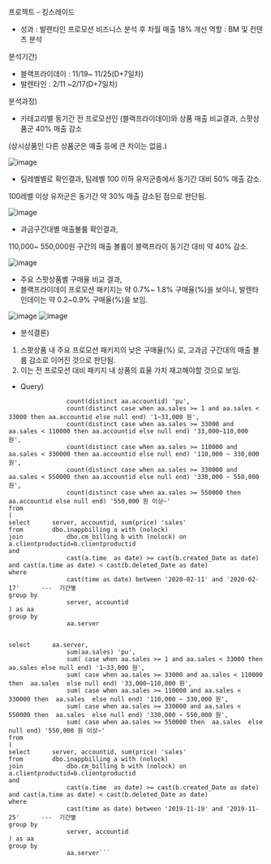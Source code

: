 프로젝트 - 킹스레이드
-	성과 : 발렌타인 프로모션 비즈니스 분석 후 차월 매출 18% 개선
역할 : BM 및 컨텐츠 분석

분석기간)
- 블랙프라이데이 : 11/19~ 11/25(D+7일차)
- 발렌타인 : 2/11 ~2/17(D+7일차)

분석과정)

-	카테고리별 동기간 전 프로모션인 (블랙프라이데이)와 상품 매출 비교결과, 스팟상품군 40% 매출 감소

(상시상품인 다른 상품군은 매출 등에 큰 차이는 없음.)

![image](https://user-images.githubusercontent.com/97493166/148948253-1d9c7b5f-355d-4a2c-b155-5429ada41a0b.png)


-	팀레벨별로 확인결과, 팀레벨 100 이하 유저군층에서 동기간 대비 50% 매출 감소. 

100레벨 이상 유저군은 동기간 약 30% 매출 감소된 점으로 판단됨.

![image](https://user-images.githubusercontent.com/97493166/148948269-a9e5e12b-863c-4e65-a2a4-097dbaf34906.png)


-	과금구간대별 매출볼륨 확인결과, 

110,000~ 550,000원 구간의 매출 볼륨이 블랙프라이 동기간 대비 약 40% 감소.
 
![image](https://user-images.githubusercontent.com/97493166/148948295-fb6a3ef3-3a9c-4e96-a6a0-8eae901cc277.png)


-	주요 스팟상품별 구매율 비교 결과, 
-	블랙프라이데이 프로모션 패키지는 약 0.7%~ 1.8% 구매율(%)을 보이나, 발렌타인데이는 약 0.2~0.9% 구매율(%)을 보임.

![image](https://user-images.githubusercontent.com/97493166/148948363-8fe68729-e193-423e-a25b-5f0c8694eb65.png)
![image](https://user-images.githubusercontent.com/97493166/148948371-fdcb2168-a195-4077-a86b-e3c201cac610.png)



-	분석결론) 
1.	스팟상품 내 주요 프로모션 패키지의 낮은 구매율(%) 로, 고과금 구간대의 매출 볼륨 감소로 이어진 것으로 판단됨. 
2.	이는 전 프로모션 대비 패키지 내 상품의 효율 가치 재고해야할 것으로 보임.

-	Query)

```select		aa.server, 
				count(distinct aa.accountid) 'pu', 
				count(distinct case when aa.sales >= 1 and aa.sales < 33000 then aa.accountid else null end) '1~33,000 원',
				count(distinct case when aa.sales >= 33000 and aa.sales < 110000 then aa.accountid else null end) '33,000~110,000 원',
				count(distinct case when aa.sales >= 110000 and aa.sales < 330000 then aa.accountid else null end) '110,000 ~ 330,000 원',
				count(distinct case when aa.sales >= 330000 and aa.sales < 550000 then aa.accountid else null end) '330,000 ~ 550,000 원',
				count(distinct case when aa.sales >= 550000 then aa.accountid else null end) '550,000 원 이상~'
from		
(
select		server, accountid, sum(price) 'sales' 
from		dbo.inappbilling a with (nolock)
join			dbo.cm_billing b with (nolock) on a.clientproductid=b.clientproductid 
and 
				cast(a.time  as date) >= cast(b.created_Date as date) and cast(a.time as date) < cast(b.deleted_Date as date) 
where
				cast(time as date) between '2020-02-11' and '2020-02-17'      ---  기간별
group by 
				server, accountid
) as aa 
group by
				aa.server


select		aa.server, 
				sum(aa.sales) 'pu', 
				sum( case when aa.sales >= 1 and aa.sales < 33000 then aa.sales else null end) '1~33,000 원',
				sum( case when aa.sales >= 33000 and aa.sales < 110000 then  aa.sales  else null end) '33,000~110,000 원',
				sum( case when aa.sales >= 110000 and aa.sales < 330000 then  aa.sales  else null end) '110,000 ~ 330,000 원',
				sum( case when aa.sales >= 330000 and aa.sales < 550000 then  aa.sales  else null end) '330,000 ~ 550,000 원',
				sum( case when aa.sales >= 550000 then  aa.sales  else null end) '550,000 원 이상~'
from		
(
select		server, accountid, sum(price) 'sales' 
from		dbo.inappbilling a with (nolock)
join			dbo.cm_billing b with (nolock) on a.clientproductid=b.clientproductid 
and 
				cast(a.time  as date) >= cast(b.created_Date as date) and cast(a.time as date) < cast(b.deleted_Date as date) 
where
				cast(time as date) between '2019-11-19' and '2019-11-25'      ---  기간별
group by 
				server, accountid
) as aa 
group by
				aa.server```



